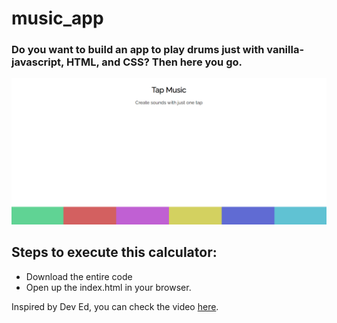 # music_app
### Do you want to build an app to play drums just with vanilla-javascript, HTML, and CSS? Then here you go.

![title-pic](https://github.com/saha0073/music_app/blob/master/music_app_UI.PNG)

## Steps to execute this calculator:
- Download the entire code 
- Open up the index.html in your browser.

Inspired by Dev Ed, you can check the video [here](https://www.youtube.com/watch?v=2VJlzeEVL8A&ab_channel=DevEd).
